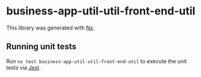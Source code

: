 # business-app-util-util-front-end-util

This library was generated with [Nx](https://nx.dev).

## Running unit tests

Run `nx test business-app-util-util-front-end-util` to execute the unit tests via [Jest](https://jestjs.io).
